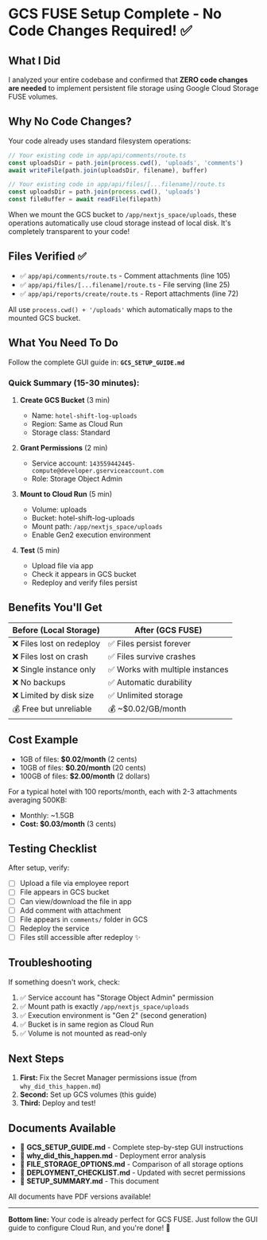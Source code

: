 
# GCS FUSE Setup Complete - No Code Changes Required! ✅

## What I Did

I analyzed your entire codebase and confirmed that **ZERO code changes are needed** to implement persistent file storage using Google Cloud Storage FUSE volumes.

## Why No Code Changes?

Your code already uses standard filesystem operations:

```typescript
// Your existing code in app/api/comments/route.ts
const uploadsDir = path.join(process.cwd(), 'uploads', 'comments')
await writeFile(path.join(uploadsDir, filename), buffer)

// Your existing code in app/api/files/[...filename]/route.ts
const uploadsDir = path.join(process.cwd(), 'uploads')
const fileBuffer = await readFile(filepath)
```

When we mount the GCS bucket to `/app/nextjs_space/uploads`, these operations automatically use cloud storage instead of local disk. It's completely transparent to your code!

## Files Verified ✅

- ✅ `app/api/comments/route.ts` - Comment attachments (line 105)
- ✅ `app/api/files/[...filename]/route.ts` - File serving (line 25)
- ✅ `app/api/reports/create/route.ts` - Report attachments (line 72)

All use `process.cwd() + '/uploads'` which automatically maps to the mounted GCS bucket.

## What You Need To Do

Follow the complete GUI guide in: **`GCS_SETUP_GUIDE.md`**

### Quick Summary (15-30 minutes):

1. **Create GCS Bucket** (3 min)
   - Name: `hotel-shift-log-uploads`
   - Region: Same as Cloud Run
   - Storage class: Standard

2. **Grant Permissions** (2 min)
   - Service account: `143559442445-compute@developer.gserviceaccount.com`
   - Role: Storage Object Admin

3. **Mount to Cloud Run** (5 min)
   - Volume: uploads
   - Bucket: hotel-shift-log-uploads
   - Mount path: `/app/nextjs_space/uploads`
   - Enable Gen2 execution environment

4. **Test** (5 min)
   - Upload file via app
   - Check it appears in GCS bucket
   - Redeploy and verify files persist

## Benefits You'll Get

| Before (Local Storage) | After (GCS FUSE) |
|------------------------|-------------------|
| ❌ Files lost on redeploy | ✅ Files persist forever |
| ❌ Files lost on crash | ✅ Files survive crashes |
| ❌ Single instance only | ✅ Works with multiple instances |
| ❌ No backups | ✅ Automatic durability |
| ❌ Limited by disk size | ✅ Unlimited storage |
| 💰 Free but unreliable | 💰 ~$0.02/GB/month |

## Cost Example

- 1GB of files: **$0.02/month** (2 cents)
- 10GB of files: **$0.20/month** (20 cents)
- 100GB of files: **$2.00/month** (2 dollars)

For a typical hotel with 100 reports/month, each with 2-3 attachments averaging 500KB:
- Monthly: ~1.5GB
- **Cost: $0.03/month** (3 cents)

## Testing Checklist

After setup, verify:

- [ ] Upload a file via employee report
- [ ] File appears in GCS bucket
- [ ] Can view/download the file in app
- [ ] Add comment with attachment
- [ ] File appears in `comments/` folder in GCS
- [ ] Redeploy the service
- [ ] Files still accessible after redeploy ✨

## Troubleshooting

If something doesn't work, check:

1. ✅ Service account has "Storage Object Admin" permission
2. ✅ Mount path is exactly `/app/nextjs_space/uploads`
3. ✅ Execution environment is "Gen 2" (second generation)
4. ✅ Bucket is in same region as Cloud Run
5. ✅ Volume is not mounted as read-only

## Next Steps

1. **First:** Fix the Secret Manager permissions issue (from `why_did_this_happen.md`)
2. **Second:** Set up GCS volumes (this guide)
3. **Third:** Deploy and test!

## Documents Available

- 📘 **GCS_SETUP_GUIDE.md** - Complete step-by-step GUI instructions
- 📘 **why_did_this_happen.md** - Deployment error analysis
- 📘 **FILE_STORAGE_OPTIONS.md** - Comparison of all storage options
- 📘 **DEPLOYMENT_CHECKLIST.md** - Updated with secret permissions
- 📘 **SETUP_SUMMARY.md** - This document

All documents have PDF versions available!

---

**Bottom line:** Your code is already perfect for GCS FUSE. Just follow the GUI guide to configure Cloud Run, and you're done! 🎉

